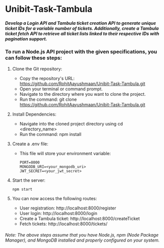 # Unibit-Task-Tambula

##### Develop a Login API and Tambula ticket creation API to generate unique ticket IDs for a variable number of tickets. Additionally, create a Tambula ticket fetch API to retrieve all ticket lists linked to their respective IDs with pagination support.

### To run a Node.js API project with the given specifications, you can follow these steps:

1. Clone the Git repository:
   - Copy the repository's URL: https://github.com/RohitAayushmaan/Unibit-Task-Tambula.git
   - Open your terminal or command prompt.
   - Navigate to the directory where you want to clone the project.
   - Run the command: git clone https://github.com/RohitAayushmaan/Unibit-Task-Tambula.git
     
2. Install Dependencies:
    - Navigate into the cloned project directory using cd <directory_name>
    - Run the command: npm install
      
3. Create a .env file:
   - This file will store your environment variable:
     ```
     PORT=8000
     MONGODB_URI=<your_mongodb_uri>
     JWT_SECRET=<your_jwt_secret>
     ```
4. Start the server:
   ```
   npm start
   ```
5. You can now access the following routes:
   - User registration: http://localhost:8000/register
   - User login: http://localhost:8000/login
   - Create a Tambula ticket: http://localhost:8000/createTicket
   - Fetch tickets: http://localhost:8000/tickets/<userid>

###### Note: The above steps assume that you have Node.js, npm (Node Package Manager), and MongoDB installed and properly configured on your system.




 
